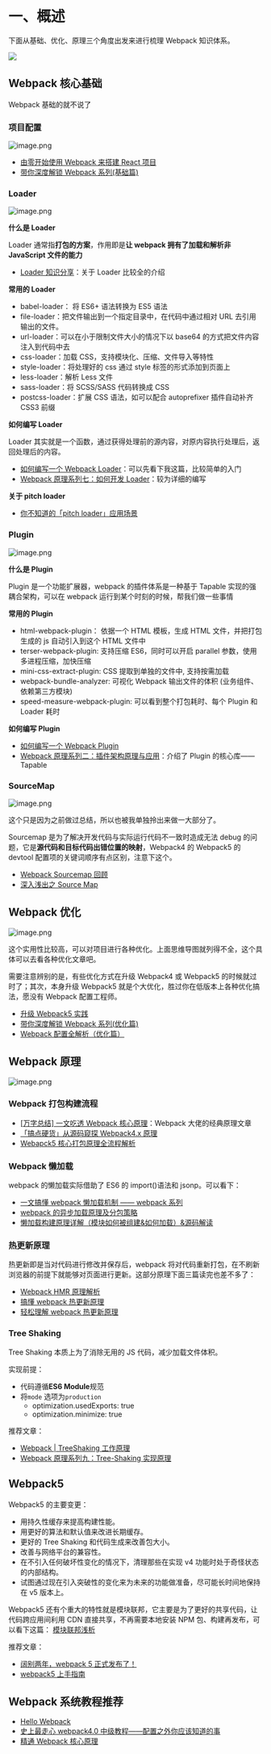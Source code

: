 # 一、概述

下面从基础、优化、原理三个角度出发来进行梳理 Webpack 知识体系。

![](https://raw.githubusercontent.com/Rainchen0504/picture/master/202210272020384.image)



## Webpack 核心基础

Webpack 基础的就不说了

### 项目配置

![image.png](https://p3-juejin.byteimg.com/tos-cn-i-k3u1fbpfcp/16155698a12245a480d51be3e05efe3e~tplv-k3u1fbpfcp-watermark.image?)

- [由零开始使用 Webpack 来搭建 React 项目](https://juejin.cn/post/6868917159901593614)
- [带你深度解锁 Webpack 系列(基础篇)](https://juejin.cn/post/6844904079219490830)

### Loader

![image.png](https://p3-juejin.byteimg.com/tos-cn-i-k3u1fbpfcp/d1ad76fabe144ba59d75a19599ed5183~tplv-k3u1fbpfcp-watermark.image?)

**什么是 Loader**

Loader 通常指**打包的方案**，作用即是**让 webpack 拥有了加载和解析⾮ JavaScript ⽂件的能⼒**

- [Loader 知识分享](https://juejin.cn/post/6950092728919130126)：关于 Loader 比较全的介绍

**常用的 Loader**

- babel-loader： 将 ES6+ 语法转换为 ES5 语法
- file-loader：把⽂件输出到⼀个指定目录中，在代码中通过相对 URL 去引⽤输出的⽂件。
- url-loader：可以在小于限制文件大小的情况下以 base64 的⽅式把⽂件内容注⼊到代码中去
- css-loader：加载 CSS，⽀持模块化、压缩、⽂件导⼊等特性
- style-loader：将处理好的 css 通过 style 标签的形式添加到页面上
- less-loader：解析 Less 文件
- sass-loader：将 SCSS/SASS 代码转换成 CSS
- postcss-loader：扩展 CSS 语法，如可以配合 autoprefixer 插件自动补齐 CSS3 前缀

**如何编写 Loader**

Loader 其实就是一个函数，通过获得处理前的源内容，对原内容执行处理后，返回处理后的内容。

- [如何编写一个 Webpack Loader](https://juejin.cn/post/6882895689773383694)：可以先看下我这篇，比较简单的入门
- [Webpack 原理系列七：如何开发 Loader](https://juejin.cn/post/6966785086473633806)：较为详细的编写

**关于 pitch loader**

- [你不知道的「pitch loader」应用场景](https://juejin.cn/post/7037696103973650463)

### Plugin

![image.png](https://p3-juejin.byteimg.com/tos-cn-i-k3u1fbpfcp/29b86280ee9e4c46b1c0d90c9f250709~tplv-k3u1fbpfcp-watermark.image?)

**什么是 Plugin**

Plugin 是一个功能扩展器，webpack 的插件体系是一种基于 Tapable 实现的强耦合架构，可以在 webpack 运行到某个时刻的时候，帮我们做一些事情

**常用的 Plugin**

- html-webpack-plugin： 依据一个 HTML 模板，生成 HTML 文件，并把打包生成的 js 自动引入到这个 HTML 文件中
- terser-webpack-plugin: 支持压缩 ES6，同时可以开启  parallel  参数，使用多进程压缩，加快压缩
- mini-css-extract-plugin: CSS 提取到单独的⽂件中, ⽀持按需加载
- webpack-bundle-analyzer: 可视化 Webpack 输出文件的体积 (业务组件、依赖第三方模块)
- speed-measure-webpack-plugin: 可以看到整个打包耗时、每个 Plugin 和 Loader 耗时

**如何编写 Plugin**

- [如何编写一个 Webpack Plugin](https://juejin.cn/post/6884866016565084173)
- [Webpack 原理系列二：插件架构原理与应用](https://juejin.cn/post/6955421936373465118)：介绍了 Plugin 的核心库——Tapable

### SourceMap

![image.png](https://p6-juejin.byteimg.com/tos-cn-i-k3u1fbpfcp/6242f69a2e234fc88b11d3fb8a1d17c2~tplv-k3u1fbpfcp-watermark.image?)

这个只是因为之前做过总结，所以也被我单独拎出来做一大部分了。

Sourcemap 是为了解决开发代码与实际运行代码不一致时造成无法 debug 的问题，它是**源代码和目标代码出错位置的映射**，Webpack4 的 Webpack5 的 devtool 配置项的关键词顺序有点区别，注意下这个。

- [Webpack Sourcemap 回顾](https://juejin.cn/post/6941924227444375589)
- [深入浅出之 Source Map](https://juejin.cn/post/7023537118454480904)

## Webpack 优化

![image.png](https://p6-juejin.byteimg.com/tos-cn-i-k3u1fbpfcp/9394272335f8489f91f5dc2a4f1af22a~tplv-k3u1fbpfcp-watermark.image?)

这个实用性比较高，可以对项目进行各种优化。上面思维导图就列得不全，这个具体可以去看各种优化文章吧。

需要注意辨别的是，有些优化方式在升级 Webpack4 或 Webpack5 的时候就过时了；其次，本身升级 Webpack5 就是个大优化，胜过你在低版本上各种优化搞法，愿没有 Webpack 配置工程师。

- [升级 Webpack5 实践](https://juejin.cn/post/7021540509277487111)
- [带你深度解锁 Webpack 系列(优化篇)](https://juejin.cn/post/6844904093463347208)
- [Webpack 配置全解析（优化篇）](https://juejin.cn/post/6858905382861946894)

## Webpack 原理

![image.png](https://p1-juejin.byteimg.com/tos-cn-i-k3u1fbpfcp/d943f7b65dee4d269bd1cdd52655c900~tplv-k3u1fbpfcp-watermark.image?)

### Webpack 打包构建流程

- [[万字总结] 一文吃透 Webpack 核心原理](https://juejin.cn/post/6949040393165996040)：Webpack 大佬的经典原理文章
- [「搞点硬货」从源码窥探 Webpack4.x 原理](https://juejin.cn/post/6844904046294204429)
- [Webapck5 核心打包原理全流程解析](https://juejin.cn/post/7031546400034947108)

### Webpack 懒加载

webpack 的懒加载实际借助了 ES6 的 import()语法和 jsonp。可以看下：

- [一文搞懂 webpack 懒加载机制 —— webpack 系列](https://juejin.cn/post/6924484965073862664)
- [webpack 的异步加载原理及分包策略](https://segmentfault.com/a/1190000038180453)
- [懒加载构建原理详解（模块如何被组建&如何加载）&源码解读](https://www.cnblogs.com/zhaoweikai/p/10945780.html)

### 热更新原理

热更新即是当对代码进行修改并保存后，webpack 将对代码重新打包，在不刷新浏览器的前提下就能够对页面进行更新。这部分原理下面三篇读完也差不多了：

- [Webpack HMR 原理解析](https://zhuanlan.zhihu.com/p/30669007)
- [搞懂 webpack 热更新原理](https://github.com/careteenL/webpack-hmr)
- [轻松理解 webpack 热更新原理](https://juejin.cn/post/6844904008432222215)

### Tree Shaking

Tree Shaking 本质上为了消除无用的 JS 代码，减少加载文件体积。

实现前提：

- 代码遵循**ES6 Module**规范
- 将`mode` 选项为`production`
  - optimization.usedExports: true
  - optimization.minimize: true

推荐文章：

- [Webpack | TreeShaking 工作原理](https://zhuanlan.zhihu.com/p/472733451)
- [Webpack 原理系列九：Tree-Shaking 实现原理](https://juejin.cn/post/7019104818568364069)

## Webpack5

Webpack5 的主要变更：

- 用持久性缓存来提高构建性能。
- 用更好的算法和默认值来改进长期缓存。
- 更好的 Tree Shaking 和代码生成来改善包大小。
- 改善与网络平台的兼容性。
- 在不引入任何破坏性变化的情况下，清理那些在实现 v4 功能时处于奇怪状态的内部结构。
- 试图通过现在引入突破性的变化来为未来的功能做准备，尽可能长时间地保持在 v5 版本上。

Webpack5 还有个重大的特性就是模块联邦，它主要是为了更好的共享代码，让代码跨应用间利用 CDN 直接共享，不再需要本地安装 NPM 包、构建再发布，可以看下这篇： [模块联邦浅析](https://juejin.cn/post/7101457212085633054)

推荐文章：

- [阔别两年，webpack 5 正式发布了！](https://juejin.cn/post/6882663278712094727)
- [webpack5 上手指南](https://juejin.cn/post/6955266854839386119)

## Webpack 系统教程推荐

- [Hello Webpack](https://webpack-doc-20200329.vercel.app/)
- [史上最走心 webpack4.0 中级教程——配置之外你应该知道的事  ](https://www.cnblogs.com/dashnowords/p/9572755.html)
- [精通 Webpack 核心原理](https://juejin.cn/column/6978684601921175583)
